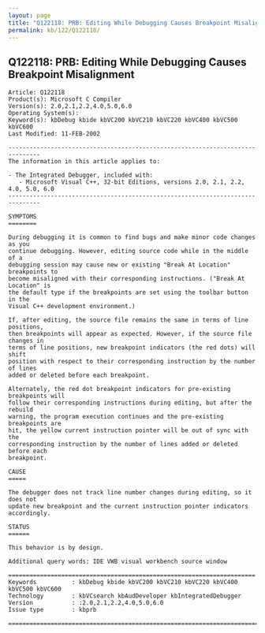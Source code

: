 ```yaml
---
layout: page
title: "Q122118: PRB: Editing While Debugging Causes Breakpoint Misalignment"
permalink: kb/122/Q122118/
---
```


## Q122118: PRB: Editing While Debugging Causes Breakpoint Misalignment

	Article: Q122118
	Product(s): Microsoft C Compiler
	Version(s): 2.0,2.1,2.2,4.0,5.0,6.0
	Operating System(s): 
	Keyword(s): kbDebug kbide kbVC200 kbVC210 kbVC220 kbVC400 kbVC500 kbVC600
	Last Modified: 11-FEB-2002
	
	-------------------------------------------------------------------------------
	The information in this article applies to:
	
	- The Integrated Debugger, included with:
	   - Microsoft Visual C++, 32-bit Editions, versions 2.0, 2.1, 2.2, 4.0, 5.0, 6.0 
	-------------------------------------------------------------------------------
	
	SYMPTOMS
	========
	
	During debugging it is common to find bugs and make minor code changes as you
	continue debugging. However, editing source code while in the middle of a
	debugging session may cause new or existing "Break At Location" breakpoints to
	become misaligned with their corresponding instructions. ("Break At Location" is
	the default type if the breakpoints are set using the toolbar button in the
	Visual C++ development environment.)
	
	If, after editing, the source file remains the same in terms of line positions,
	then breakpoints will appear as expected. However, if the source file changes in
	terms of line positions, new breakpoint indicators (the red dots) will shift
	position with respect to their corresponding instruction by the number of lines
	added or deleted before each breakpoint.
	
	Alternately, the red dot breakpoint indicators for pre-existing breakpoints will
	follow their corresponding instructions during editing, but after the rebuild
	warning, the program execution continues and the pre-existing breakpoints are
	hit, the yellow current instruction pointer will be out of sync with the
	corresponding instruction by the number of lines added or deleted before each
	breakpoint.
	
	CAUSE
	=====
	
	The debugger does not track line number changes during editing, so it does not
	update new breakpoint and the current instruction pointer indicators
	accordingly.
	
	STATUS
	======
	
	This behavior is by design.
	
	Additional query words: IDE VWB visual workbench source window
	
	======================================================================
	Keywords          : kbDebug kbide kbVC200 kbVC210 kbVC220 kbVC400 kbVC500 kbVC600 
	Technology        : kbVCsearch kbAudDeveloper kbIntegratedDebugger
	Version           : :2.0,2.1,2.2,4.0,5.0,6.0
	Issue type        : kbprb
	
	=============================================================================
	
